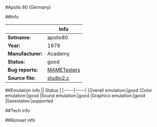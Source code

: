 #Apollo 80 (Germany)

##Info

||Info|
|-----|-----|
|**Setname:**|apollo80
|**Year:**|1978
|**Manufacturer:**|Academy
|**Status:**|good
|**Bug reports:**|[MAMETesters](http://mametesters.org/view_all_set.php?type=1&temporary=y&search=studio2.c)
|**Source file:**|[studio2.c](https://github.com/mamedev/mame/blob/master/src/mess/drivers/studio2.c)

##Emulation info
|| Status |
|-----|-----|
|Overall emulation:|good
|Color emulation:|good
|Sound emulation:|good
|Graphics emulation:|good
|Savestates:|supported

##Tech info

##Romset info

<!--- START OF EDITED COMMENT DO NOT TOUCH TEXT ABOVE-->
